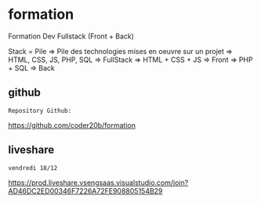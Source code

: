 # formation

Formation Dev Fullstack (Front + Back)

Stack = Pile
=> Pile des technologies mises en oeuvre sur un projet
=> HTML, CSS, JS, PHP, SQL  => FullStack
=> HTML + CSS + JS          => Front
=> PHP + SQL                => Back

## github

    Repository Github:

https://github.com/coder20b/formation

## liveshare

    vendredi 18/12

https://prod.liveshare.vsengsaas.visualstudio.com/join?AD46DC2ED00346F7226A72FE908805154B29
